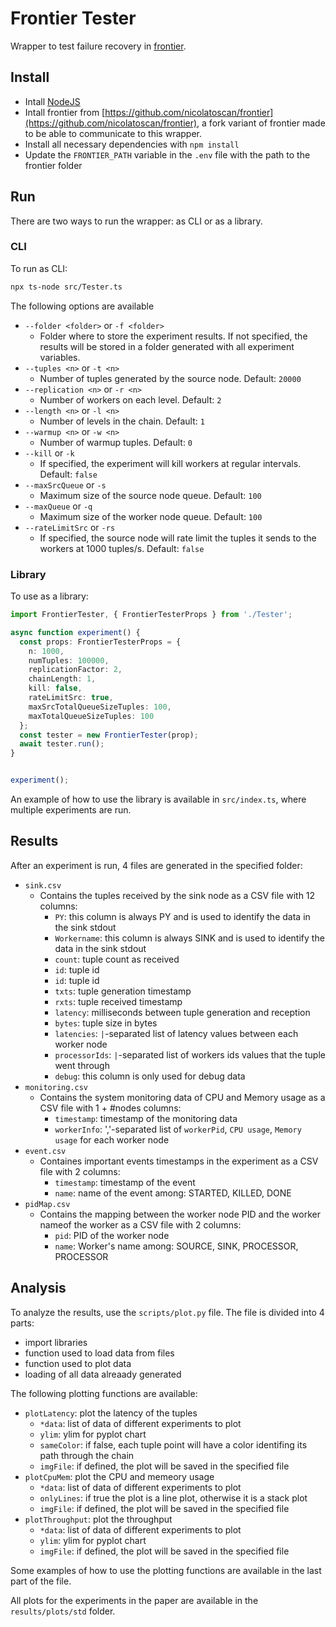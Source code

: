 # Frontier Tester

Wrapper to test failure recovery in [frontier](https://github.com/dgc-rhul/frontier).

## Install
* Intall [NodeJS](https://nodejs.org/en/download/)
* Intall frontier from [https://github.com/nicolatoscan/frontier](https://github.com/nicolatoscan/frontier), a fork variant of frontier made to be able to communicate to this wrapper.
* Install all necessary dependencies with `npm install`
* Update the `FRONTIER_PATH` variable in the `.env` file with the path to the frontier folder

## Run
There are two ways to run the wrapper: as CLI or as a library.


### CLI
To run as CLI:
```bash
npx ts-node src/Tester.ts
```

The following options are available

- `--folder <folder>` or `-f <folder>`
  - Folder where to store the experiment results. If not specified, the results will be stored in a folder generated with all experiment variables.
- `--tuples <n>` or `-t <n>`
  - Number of tuples generated by the source node. Default: `20000`
- `--replication <n>` or `-r <n>`
  - Number of workers on each level. Default: `2`
- `--length <n>` or `-l <n>`
  - Number of levels in the chain. Default: `1`
- `--warmup <n>` or `-w <n>`
  - Number of warmup tuples. Default: `0`
- `--kill` or `-k`
  - If specified, the experiment will kill workers at regular intervals. Default: `false`
- `--maxSrcQueue` or `-s`
  - Maximum size of the source node queue. Default: `100`
- `--maxQueue` or `-q`
  - Maximum size of the worker node queue. Default: `100`
- `--rateLimitSrc` or `-rs`
  - If specified, the source node will rate limit the tuples it sends to the workers at 1000 tuples/s. Default: `false`


### Library
To use as a library:
```typescript
import FrontierTester, { FrontierTesterProps } from './Tester';

async function experiment() {
  const props: FrontierTesterProps = {
    n: 1000,
    numTuples: 100000,
    replicationFactor: 2,
    chainLength: 1,
    kill: false,
    rateLimitSrc: true,
    maxSrcTotalQueueSizeTuples: 100,
    maxTotalQueueSizeTuples: 100 
  };
  const tester = new FrontierTester(prop);
  await tester.run();
}


experiment();
```
An example of how to use the library is available in `src/index.ts`, where multiple experiments are run.

## Results
After an experiment is run, 4 files are generated in the specified folder:
- `sink.csv`
  - Contains the tuples received by the sink node as a CSV file with 12 columns:
    - `PY`: this column is always PY and is used to identify the data in the sink stdout
    - `Workername`: this column is always SINK and is used to identify the data in the sink stdout
    - `count`: tuple count as received
    - `id`: tuple id
    - `id`: tuple id
    - `txts`: tuple generation timestamp
    - `rxts`: tuple received timestamp
    - `latency`: milliseconds between tuple generation and reception
    - `bytes`: tuple size in bytes
    - `latencies`: `|`-separated list of latency values between each worker node
    - `processorIds`: `|`-separated list of workers ids values that the tuple went through
    - `debug`: this column is only used for debug data
- `monitoring.csv`
  - Contains the system monitoring data of CPU and Memory usage as a CSV file with 1 + #nodes columns:
    - `timestamp`: timestamp of the monitoring data
    - `workerInfo`: ','-separated list of `workerPid`, `CPU usage`, `Memory usage` for each worker node
- `event.csv`
  - Containes important events timestamps in the experiment as a CSV file with 2 columns:
    - `timestamp`: timestamp of the event
    - `name`: name of the event among: STARTED, KILLED, DONE
- `pidMap.csv`
  - Contains the mapping between the worker node PID and the worker nameof the worker as a CSV file with 2 columns:
    - `pid`: PID of the worker node
    - `name`: Worker's name among: SOURCE, SINK, PROCESSOR, PROCESSOR

## Analysis
To analyze the results, use the `scripts/plot.py` file.
The file is divided into 4 parts:
* import libraries
* function used to load data from files
* function used to plot data
* loading of all data alreaady generated

The following plotting functions are available:
* `plotLatency`: plot the latency of the tuples
  - `*data`: list of data of different experiments to plot
  - `ylim`: ylim for pyplot chart
  - `sameColor`: if false, each tuple point will have a color identifing its path through the chain
  - `imgFile`: if defined, the plot will be saved in the specified file
* `plotCpuMem`: plot the CPU and memeory usage
  - `*data`: list of data of different experiments to plot
  - `onlyLines`: if true the plot is a line plot, otherwise it is a stack plot
  - `imgFile`: if defined, the plot will be saved in the specified file
* `plotThroughput`: plot the throughput
  - `*data`: list of data of different experiments to plot
  - `ylim`: ylim for pyplot chart
  - `imgFile`: if defined, the plot will be saved in the specified file

Some examples of how to use the plotting functions are available in the last part of the file.

All plots for the experiments in the paper are available in the `results/plots/std` folder.